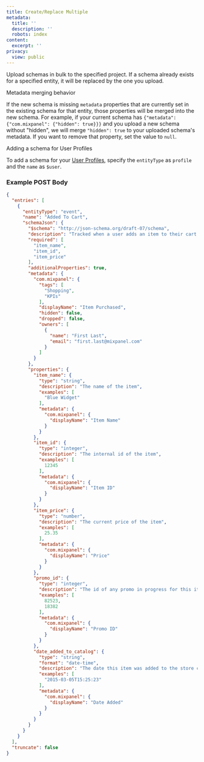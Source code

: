 ```yaml
---
title: Create/Replace Multiple
metadata:
  title: ''
  description: ''
  robots: index
content:
  excerpt: ''
privacy:
  view: public
---
```

Upload schemas in bulk to the specified project. If a schema already exists for a specified entity, it will be replaced by the one you upload.

<Callout icon="🚧" theme="warn">
  Metadata merging behavior

  If the new schema is missing `metadata` properties that are currently set in the existing schema for that entity, those properties will be merged into the new schema. For example, if your current schema has `{"metadata": {"com.mixpanel": {"hidden": true}}}` and you upload a new schema without "hidden", we will merge `"hidden": true` to your uploaded schema's metadata. If you want to remove that property, set the value to `null`.
</Callout>

<Callout icon="📘" theme="info">
  Adding a schema for User Profiles

  To add a schema for your [User Profiles](https://help.mixpanel.com/hc/en-us/articles/115004501966-User-Profiles), specify the `entityType` as `profile` and the `name` as `$user`.
</Callout>

### Example POST Body

```json
{
  "entries": [
    {
      "entityType": "event",
      "name": "Added To Cart",
      "schemaJson": {
        "$schema": "http://json-schema.org/draft-07/schema",
        "description": "Tracked when a user adds an item to their cart.",
        "required": [
          "item_name",
          "item_id",
          "item_price"
        ],
        "additionalProperties": true,
        "metadata": {
          "com.mixpanel": {
            "tags": [
              "Shopping",
              "KPIs"
            ],
            "displayName": "Item Purchased",
            "hidden": false,
            "dropped": false,
            "owners": [
              {
                "name": "First Last",
                "email": "first.last@mixpanel.com"
              }
            ]
          }
        },
        "properties": {
          "item_name": {
            "type": "string",
            "description": "The name of the item",
            "examples": [
              "Blue Widget"
            ],
            "metadata": {
              "com.mixpanel": {
                "displayName": "Item Name"
              }
            }
          },
          "item_id": {
            "type": "integer",
            "description": "The internal id of the item",
            "examples": [
              12345
            ],
            "metadata": {
              "com.mixpanel": {
                "displayName": "Item ID"
              }
            }
          },
          "item_price": {
            "type": "number",
            "description": "The current price of the item",
            "examples": [
              25.35
            ],
            "metadata": {
              "com.mixpanel": {
                "displayName": "Price"
              }
            }
          },
          "promo_id": {
            "type": "integer",
            "description": "The id of any promo in progress for this item",
            "examples": [
              82523,
              18382
            ],
            "metadata": {
              "com.mixpanel": {
                "displayName": "Promo ID"
              }
            }
          },
          "date_added_to_catalog": {
            "type": "string",
            "format": "date-time",
            "description": "The date this item was added to the store catalog",
            "examples": [
              "2015-03-05T15:25:23"
            ],
            "metadata": {
              "com.mixpanel": {
                "displayName": "Date Added"
              }
            }
          }
        }
      }
    }
  ],
  "truncate": false
}
```
